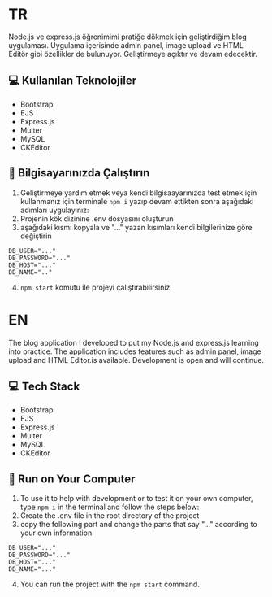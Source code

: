 # TR
Node.js ve express.js öğrenimimi pratiğe dökmek için geliştirdiğim blog uygulaması. Uygulama içerisinde admin panel, image upload ve HTML Editör gibi özellikler de 
bulunuyor. Geliştirmeye açıktır ve devam edecektir. 
## 💻 Kullanılan Teknolojiler
- Bootstrap
- EJS
- Express.js
- Multer
- MySQL
- CKEditor

## 🚀 Bilgisayarınızda Çalıştırın
1. Geliştirmeye yardım etmek veya kendi bilgisaayarınızda test etmek için kullanmanız için terminale ``npm i`` yazıp devam ettikten sonra aşağıdaki adımları uygulayınız:
2. Projenin kök dizinine .env dosyasını oluşturun
3. aşağıdaki kısmı kopyala ve "..." yazan kısımları kendi bilgilerinize göre değiştirin
```
DB_USER="..."
DB_PASSWORD="..."
DB_HOST="..."
DB_NAME=".."
```
4. ``npm start`` komutu ile projeyi çalıştırabilirsiniz. 

# EN
The blog application I developed to put my Node.js and express.js learning into practice. The application includes features such as admin panel, image upload and HTML Editor.is available. Development is open and will continue.
## 💻 Tech Stack
- Bootstrap
- EJS
- Express.js
- Multer
- MySQL
- CKEditor

## 🚀 Run on Your Computer
1. To use it to help with development or to test it on your own computer, type ``npm i`` in the terminal and follow the steps below:
2. Create the .env file in the root directory of the project
3. copy the following part and change the parts that say "..." according to your own information
```
DB_USER="..."
DB_PASSWORD="..."
DB_HOST="..."
DB_NAME="..."
```
4. You can run the project with the ``npm start`` command.
